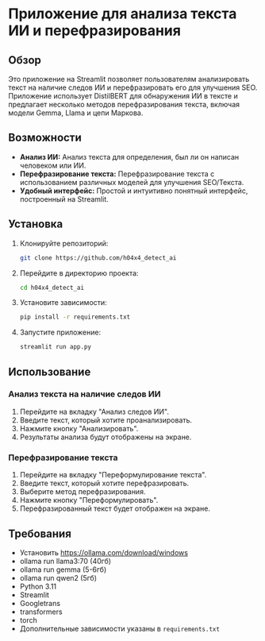 # Приложение для анализа текста ИИ и перефразирования

## Обзор

Это приложение на Streamlit позволяет пользователям анализировать текст на наличие следов ИИ и перефразировать его для улучшения SEO. Приложение использует DistilBERT для обнаружения ИИ в тексте и предлагает несколько методов перефразирования текста, включая модели Gemma, Llama и цепи Маркова.

## Возможности

- **Анализ ИИ:** Анализ текста для определения, был ли он написан человеком или ИИ.
- **Перефразирование текста:** Перефразирование текста с использованием различных моделей для улучшения SEO/Текста.
- **Удобный интерфейс:** Простой и интуитивно понятный интерфейс, построенный на Streamlit.

## Установка

1. Клонируйте репозиторий:
    ```bash
    git clone https://github.com/h04x4_detect_ai
    ```

2. Перейдите в директорию проекта:
    ```bash
    cd h04x4_detect_ai
    ```

3. Установите зависимости:
    ```bash
    pip install -r requirements.txt
    ```

4. Запустите приложение:
    ```bash
    streamlit run app.py
    ```

## Использование

### Анализ текста на наличие следов ИИ

1. Перейдите на вкладку "Анализ следов ИИ".
2. Введите текст, который хотите проанализировать.
3. Нажмите кнопку "Анализировать".
4. Результаты анализа будут отображены на экране.

### Перефразирование текста

1. Перейдите на вкладку "Переформулирование текста".
2. Введите текст, который хотите перефразировать.
3. Выберите метод перефразирования.
4. Нажмите кнопку "Переформулировать".
5. Перефразированный текст будет отображен на экране.

## Требования

- Установить https://ollama.com/download/windows 
 - ollama run llama3:70 (40гб)
 - ollama run gemma (5-6гб)
 - ollama run qwen2 (5гб)
- Python 3.11
- Streamlit
- Googletrans
- transformers
- torch
- Дополнительные зависимости указаны в `requirements.txt`



